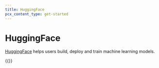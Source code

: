 ```yaml
---
title: HuggingFace
pcx_content_type: get-started
---
```


# HuggingFace
[HuggingFace](https://huggingface.co/) helps users build, deploy and train machine learning models.


{{<render file="_huggingface.md">}}